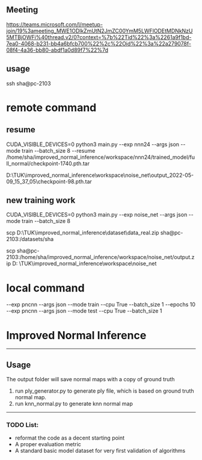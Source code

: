 ## Meeting

https://teams.microsoft.com/l/meetup-join/19%3ameeting_MWE1ODlkZmUtN2JmZC00YmM5LWFlODEtMDNkNzU5MTBjOWFi%40thread.v2/0?context=%7b%22Tid%22%3a%2261a9f1bd-7ea0-4068-b231-bb4a6bfcb700%22%2c%22Oid%22%3a%22a279078f-08f4-4a36-bb80-abdf1a0d89f7%22%7d

## usage

ssh sha@pc-2103

# remote command

## resume

CUDA_VISIBLE_DEVICES=0 python3 main.py --exp nnn24 --args json --mode train --batch_size 8 --resume
/home/sha/improved_normal_inference/workspace/nnn24/trained_model/full_normal/checkpoint-1740.pth.tar

D:\TUK\improved_normal_inference\workspace\noise_net\output_2022-05-09_15_37_05\checkpoint-98.pth.tar
## new training work

CUDA_VISIBLE_DEVICES=0 python3 main.py --exp noise_net --args json --mode train --batch_size 8

scp D:\TUK\improved_normal_inference\dataset\data_real.zip sha@pc-2103:/datasets/sha

scp sha@pc-2103:/home/sha/improved_normal_inference/workspace/noise_net/output.zip D:
\TUK\improved_normal_inference\workspace\noise_net

# local command

--exp pncnn --args json --mode train --cpu True --batch_size 1 --epochs 10 --exp pncnn --args json --mode test --cpu
True --batch_size 1

# Improved Normal Inference

---
## Usage
The output folder will save normal maps with a copy of ground truth

1. run ply_generator.py to generate ply file, which is based on ground truth normal map.
2. run knn_normal.py to generate knn normal map

---
### TODO List:
- reformat the code as a decent starting point
- A proper evaluation metric
- A standard basic model dataset for very first validation of algorithms



